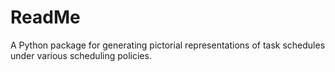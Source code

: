 # ReadMe
A Python package for generating pictorial representations of task schedules under various scheduling policies.
